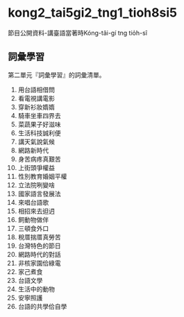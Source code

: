 # kong2_tai5gi2_tng1_tioh8si5
節目公開資料-講臺語當著時Kóng-tâi-gí tng tio̍h-sî

## 詞彙學習
第二單元『詞彙學習』的詞彙清單。
1. 用台語相借問
2. 看電視講電影
3. 穿新衫妝媠媠
4. 騎車坐車四界去
5. 菜蔬果子好滋味
6. 生活科技誠利便
7. 講天氣說氣候
8. 網路新時代
9. 身苦病疼真艱苦
10. 上街頭爭權益
11. 性別教育婚姻平權　
12. 立法院咧變啥　
13. 國家語言發展法
14. 來唱台語歌
15. 相招來去𨑨迌
16. 飼動物做伴
17. 三頓食外口
18. 稅厝揣厝真勞苦
19. 台灣特色的節日
20. 網路時代的對話
21. 非核家園佮綠電
22. 家己煮食
23. 台語文學
24. 生活中的動物
25. 安寧照護
26. 台語的共學佮自學

